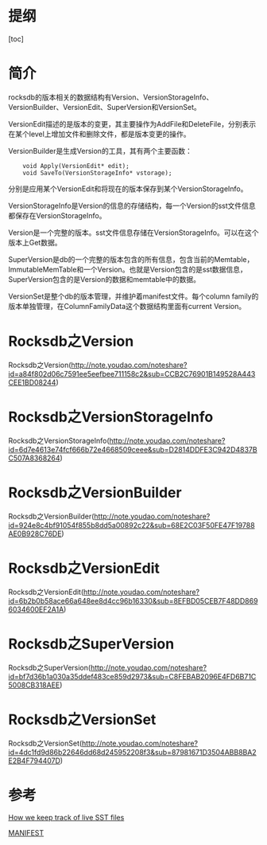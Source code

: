# 提纲
[toc]

# 简介
rocksdb的版本相关的数据结构有Version、VersionStorageInfo、VersionBuilder、VersionEdit、SuperVersion和VersionSet。

VersionEdit描述的是版本的变更，其主要操作为AddFile和DeleteFile，分别表示在某个level上增加文件和删除文件，都是版本变更的操作。

VersionBuilder是生成Version的工具，其有两个主要函数：
```
    void Apply(VersionEdit* edit);
    void SaveTo(VersionStorageInfo* vstorage);
```

分别是应用某个VersionEdit和将现在的版本保存到某个VersionStorageInfo。

VersionStorageInfo是Version的信息的存储结构，每一个Version的sst文件信息都保存在VersionStorageInfo。

Version是一个完整的版本。sst文件信息存储在VersionStorageInfo。可以在这个版本上Get数据。

SuperVersion是db的一个完整的版本包含的所有信息，包含当前的Memtable，ImmutableMemTable和一个Version。也就是Version包含的是sst数据信息，SuperVersion包含的是Version的数据和memtable中的数据。

VersionSet是整个db的版本管理，并维护着manifest文件。每个column family的版本单独管理，在ColumnFamilyData这个数据结构里面有current Version。

# Rocksdb之Version
Rocksdb之Version(http://note.youdao.com/noteshare?id=a84f802d06c7591ee5eefbee711158c2&sub=CCB2C76901B149528A443CEE1BD08244)

# Rocksdb之VersionStorageInfo
Rocksdb之VersionStorageInfo(http://note.youdao.com/noteshare?id=6d7e4613e74fcf666b72e4668509ceee&sub=D2814DDFE3C942D4837BC507A8368264)

# Rocksdb之VersionBuilder
Rocksdb之VersionBuilder(http://note.youdao.com/noteshare?id=924e8c4bf91054f855b8dd5a00892c22&sub=68E2C03F50FE47F19788AE0B928C76DE)

# Rocksdb之VersionEdit
Rocksdb之VersionEdit(http://note.youdao.com/noteshare?id=6b2b0b58ace66a648ee8d4cc96b16330&sub=8EFBD05CEB7F48DD8696034600EF2A1A)

# Rocksdb之SuperVersion
Rocksdb之SuperVersion(http://note.youdao.com/noteshare?id=bf7d36b1a030a35ddef483ce859d2973&sub=C8FEBAB2096E4FD6B71C5008CB318AEE)

# Rocksdb之VersionSet
Rocksdb之VersionSet(http://note.youdao.com/noteshare?id=4dc1fd9d86b22646dd68d245952208f3&sub=87981671D3504ABB8BA2E2B4F794407D)


# 参考
[How we keep track of live SST files](https://github.com/facebook/rocksdb/wiki/How-we-keep-track-of-live-SST-files)

[MANIFEST](https://github.com/facebook/rocksdb/wiki/MANIFEST)
